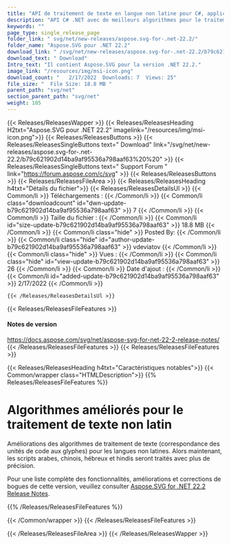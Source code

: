 ```yaml
---
title: "API de traitement de texte en langue non latine pour C#, applications ASP.NET"
description: "API C# .NET avec de meilleurs algorithmes pour le traitement de texte non latin (correspondance des unités de code aux glyphes). Traitez avec précision les scripts arabes, chinois, hébreux et hindis."
keywords: ""
page_type: single_release_page
folder_link: " svg/net/new-releases/aspose.svg-for-.net-22.2/"
folder_name: "Aspose.SVG pour .NET 22.2"
download_link: " /svg/net/new-releases/aspose.svg-for-.net-22.2/b79c621902d14ba9af95536a798aaf63"
download_text: " Download"
Intro_text: "Il contient Aspose.SVG pour la version .NET 22.2."
image_link: "/resources/img/msi-icon.png"
download_count: "   2/17/2022  Downloads: 7  Views: 25"
file_size: "  File Size: 18.8 MB "
parent_path: "svg/net"
section_parent_path: "svg/net"
weight: 105
---
```


{{< Releases/ReleasesWapper >}}
{{< Releases/ReleasesHeading H2txt="Aspose.SVG pour .NET 22.2" imagelink="/resources/img/msi-icon.png">}}
{{< Releases/ReleasesButtons >}}
{{< Releases/ReleasesSingleButtons text=" Download" link="/svg/net/new-releases/aspose.svg-for-.net-22.2/b79c621902d14ba9af95536a798aaf63%20%20" >}}
{{< Releases/ReleasesSingleButtons text=" Support Forum " link="https://forum.aspose.com/c/svg" >}}
{{< Releases/ReleasesButtons >}}
{{< Releases/ReleasesFileArea >}}
{{< Releases/ReleasesHeading h4txt="Détails du fichier">}}
{{< Releases/ReleasesDetailsUl >}}
{{< Common/li >}} Téléchargements : {{< /Common/li >}}
{{< Common/li class="downloadcount" id="dwn-update-b79c621902d14ba9af95536a798aaf63" >}} 7 {{< /Common/li >}}
{{< Common/li >}} Taille du fichier : {{< /Common/li >}}
{{< Common/li id="size-update-b79c621902d14ba9af95536a798aaf63" >}} 18.8 MB {{< /Common/li >}}
{{< Common/li  class="hide" >}} Posted By: {{< /Common/li >}}
{{< Common/li class="hide" id="author-update-b79c621902d14ba9af95536a798aaf63" >}} vdeviatov {{< /Common/li >}}
{{< Common/li class="hide" >}} Vues : {{< /Common/li >}}
{{< Common/li class="hide" id="view-update-b79c621902d14ba9af95536a798aaf63" >}} 26 {{< /Common/li >}}
{{< Common/li >}} Date d'ajout : {{< /Common/li >}}
{{< Common/li id="added-update-b79c621902d14ba9af95536a798aaf63" >}} 2/17/2022 {{< /Common/li >}}

    {{< /Releases/ReleasesDetailsUl >}}

{{< Releases/ReleasesFileFeatures >}}
<h4>Notes de version</h4><div> <a href="https://docs.aspose.com/svg/net/aspose-svg-for-net-22-2-release-notes/">https://docs.aspose.com/svg/net/aspose-svg-for-net-22-2-release-notes/</a></div>
{{< /Releases/ReleasesFileFeatures >}}
{{< Releases/ReleasesFileFeatures >}}

{{< Releases/ReleasesHeading h4txt="Caractéristiques notables">}}
{{< Common/wrapper class="HTMLDescription">}}
{{% Releases/ReleasesFileFeatures %}}

# Algorithmes améliorés pour le traitement de texte non latin

Améliorations des algorithmes de traitement de texte (correspondance des unités de code aux glyphes) pour les langues non latines. Alors maintenant, les scripts arabes, chinois, hébreux et hindis seront traités avec plus de précision.

Pour une liste complète des fonctionnalités, améliorations et corrections de bogues de cette version, veuillez consulter [Aspose.SVG for .NET 22.2 Release Notes](https://docs.aspose.com/svg/net/aspose-svg-for-net-22-2-release-notes/).

{{% /Releases/ReleasesFileFeatures %}}

{{< /Common/wrapper >}}
{{< /Releases/ReleasesFileFeatures >}}

{{< /Releases/ReleasesFileArea >}}
{{< /Releases/ReleasesWapper >}}

